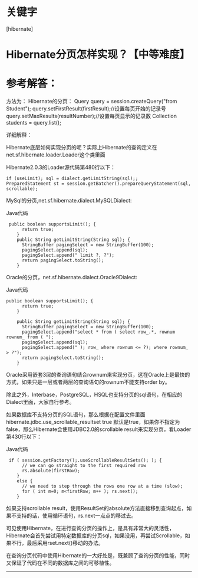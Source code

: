 # 关键字

\[hibernate\]

# Hibernate分页怎样实现？【中等难度】  

# 参考解答：

方法为： 
Hibernate的分页：
Query query = session.createQuery("from Student"); 
query.setFirstResult(firstResult);//设置每页开始的记录号 
query.setMaxResults(resultNumber);//设置每页显示的记录数 
Collection students = query.list(); 


详细解释：

Hibernate底层如何实现分页的呢？实际上Hibernate的查询定义在net.sf.hibernate.loader.Loader这个类里面

Hibernate2.0.3的Loader源代码第480行以下： 

```
if (useLimit); sql = dialect.getLimitString(sql);;        
PreparedStatement st = session.getBatcher().prepareQueryStatement(sql, scrollable);
```


MySql的分页,net.sf.hibernate.dialect.MySQLDialect:

Java代码  
   
```
 public boolean supportsLimit(); {  
      return true;  
    }  
    public String getLimitString(String sql); {  
      StringBuffer pagingSelect = new StringBuffer(100);  
      pagingSelect.append(sql);  
      pagingSelect.append(" limit ?, ?");  
      return pagingSelect.toString(); 
    }  

```
Oracle的分页，net.sf.hibernate.dialect.Oracle9Dialect:

Java代码  


```
public boolean supportsLimit(); {  
      return true;  
    }  
      
    public String getLimitString(String sql); {  
      StringBuffer pagingSelect = new StringBuffer(100); 
      pagingSelect.append("select * from ( select row_.*, rownum rownum_ from ( ");  
      pagingSelect.append(sql);  
      pagingSelect.append(" ); row_ where rownum <= ?); where rownum_ > ?");  
      return pagingSelect.toString();  
    }  

```
Oracle采用嵌套3层的查询语句结合rownum来实现分页，这在Oracle上是最快的方式，如果只是一层或者两层的查询语句的rownum不能支持order by。

除此之外，Interbase，PostgreSQL，HSQL也支持分页的sql语句，在相应的Dialect里面，大家自行参考。

如果数据库不支持分页的SQL语句，那么根据在配置文件里面
hibernate.jdbc.use_scrollable_resultset true
默认是true，如果你不指定为false，那么Hibernate会使用JDBC2.0的scrollable result来实现分页，看Loader第430行以下：


Java代码  

   

```
 if ( session.getFactory();.useScrollableResultSets(); ); {  
      // we can go straight to the first required row  
      rs.absolute(firstRow);  
    }  
    else {  
      // we need to step through the rows one row at a time (slow);  
      for ( int m=0; m<firstRow; m++ ); rs.next();  
    }  
```


如果支持scrollable result，使用ResultSet的absolute方法直接移到查询起点，如果不支持的话，使用循环语句，rs.next一点点的移过去。

可见使用Hibernate，在进行查询分页的操作上，是具有非常大的灵活性，Hibernate会首先尝试用特定数据库的分页sql，如果没用，再尝试Scrollable，如果不行，最后采用rset.next()移动的办法。

在查询分页代码中使用Hibernate的一大好处是，既兼顾了查询分页的性能，同时又保证了代码在不同的数据库之间的可移植性。

---